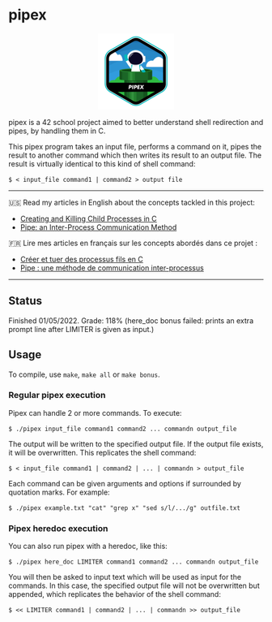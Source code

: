 # pipex

<p align="center">
  <img src="https://github.com/mcombeau/mcombeau/blob/main/42_badges/pipexe.png" alt="Pipex 42 project badge"/>
</p>

pipex is a 42 school project aimed to better understand shell redirection and pipes, by handling them in C.

This pipex program takes an input file, performs a command on it, pipes the result to another command which then writes its result to an output file. The result is virtually identical to this kind of shell command:
```
$ < input_file command1 | command2 > output file
```

---

:us: Read my articles in English about the concepts tackled in this project: 

* [Creating and Killing Child Processes in C](https://www.codequoi.com/en/creating-and-killing-child-processes-in-c/)
* [Pipe: an Inter-Process Communication Method](https://www.codequoi.com/en/pipe-an-inter-process-communication-method/)

:fr: Lire mes articles en français sur les concepts abordés dans ce projet :

* [Créer et tuer des processus fils en C](https://www.codequoi.com/creer-et-tuer-des-processus-fils-en-c/)
* [Pipe : une méthode de communication inter-processus](https://www.codequoi.com/pipe-une-methode-de-communication-inter-processus/)

---

## Status
Finished 01/05/2022. Grade: 118% (here_doc bonus failed: prints an extra prompt line after LIMITER is given as input.)

## Usage
To compile, use ```make```, ```make all``` or ```make bonus```.

### Regular pipex execution
Pipex can handle 2 or more commands. To execute:

```
$ ./pipex input_file command1 command2 ... commandn output_file
```
The output will be written to the specified output file. If the output file exists, it will be overwritten. This replicates the shell command:
```
$ < input_file command1 | command2 | ... | commandn > output_file
```

Each command can be given arguments and options if surrounded by quotation marks. For example:
```
$ ./pipex example.txt "cat" "grep x" "sed s/l/.../g" outfile.txt
```

### Pipex heredoc execution
You can also run pipex with a heredoc, like this:
```
$ ./pipex here_doc LIMITER command1 command2 ... commandn output_file
```
You will then be asked to input text which will be used as input for the commands. In this case, the specified output file will not be overwritten but appended, which replicates the behavior of the shell command:
```
$ << LIMITER command1 | command2 | ... | commandn >> output_file
```
